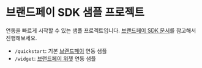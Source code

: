 # 브랜드페이 SDK 샘플 프로젝트

연동을 빠르게 시작할 수 있는 샘플 프로젝트입니다. [브랜드페이 SDK 문서](https://docs.tosspayments.com/sdk/brandpay-js)를 참고해서 진행해보세요.

- `/quickstart`: 기본 [브랜드페이](https://docs.tosspayments.com/guides/brandpay/integration) 연동 샘플
- `/widget`: [브랜드페이 위젯](https://docs.tosspayments.com/guides/brandpay/widget) 연동 샘플
